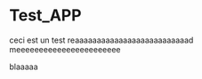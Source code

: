 Test_APP
========

ceci est un test
reaaaaaaaaaaaaaaaaaaaaaaaaaad meeeeeeeeeeeeeeeeeeeeeee


blaaaaa
